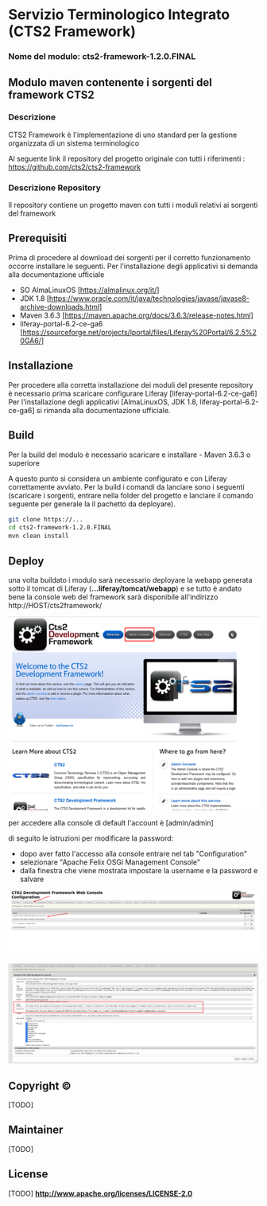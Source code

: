 



# Servizio Terminologico Integrato (CTS2 Framework) 

### Nome del modulo: cts2-framework-1.2.0.FINAL



## Modulo maven contenente i sorgenti del framework CTS2



### Descrizione

CTS2 Framework è l'implementazione di uno standard per la gestione organizzata di un sistema terminologico 

Al seguente link il repository del progetto originale con tutti i riferimenti : https://github.com/cts2/cts2-framework





### Descrizione Repository

Il repository contiene un progetto maven con tutti i moduli relativi ai sorgenti del framework



## Prerequisiti

Prima di procedere al download dei sorgenti per il corretto funzionamento occorre installare le seguenti.
Per l'installazione degli applicativi si demanda alla documentazione ufficiale

- SO AlmaLinuxOS [https://almalinux.org/it/]
- JDK 1.8 [https://www.oracle.com/it/java/technologies/javase/javase8-archive-downloads.html]
- Maven 3.6.3 [https://maven.apache.org/docs/3.6.3/release-notes.html] 
- liferay-portal-6.2-ce-ga6 [https://sourceforge.net/projects/lportal/files/Liferay%20Portal/6.2.5%20GA6/]



## Installazione 

Per procedere alla corretta installazione dei moduli del presente repository è necessario prima scaricare configurare  Liferay [liferay-portal-6.2-ce-ga6]
Per l'installazione degli applicativi [AlmaLinuxOS, JDK 1.8, liferay-portal-6.2-ce-ga6] si rimanda alla documentazione ufficiale.



## Build

Per la build del modulo è necessario scaricare e installare - Maven 3.6.3 o superiore

A questo punto si considera un ambiente configurato e con Liferay correttamente avviato. 
Per la build i comandi da lanciare sono i seguenti (scaricare i sorgenti, entrare nella folder del progetto e lanciare il comando seguente per generale la il pachetto da deployare). 

```sh
git clone https://...
cd cts2-framework-1.2.0.FINAL
mvn clean install
```





## Deploy

una volta buildato i modulo sarà necessario deployare la webapp generata sotto il tomcat di Liferay (**...liferay/tomcat/webapp**) e se tutto è andato bene la console web del framework sarà disponibile all'indirizzo http://HOST/cts2framework/ 



![home](screenshot/home.png)



per accedere alla console di default l'account è [admin/admin]



di seguito le istruzioni per modificare la password:

- dopo aver fatto l'accesso alla console entrare nel tab "Configuration"
- selezionare "Apache Felix OSGi Management Console"
- dalla finestra che viene mostrata impostare la username e la password e salvare 



![](screenshot/cambio_pass_1.png)

![](screenshot/cambio_pass_2.png)







## Copyright ©

 [TODO]

## Maintainer

 [TODO]


## License 

 [TODO]
**http://www.apache.org/licenses/LICENSE-2.0**



